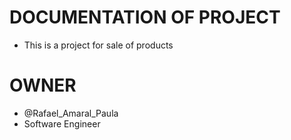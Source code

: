 # DOCUMENTATION OF PROJECT
- This is a project for sale of products


# OWNER
- @Rafael_Amaral_Paula
- Software Engineer
